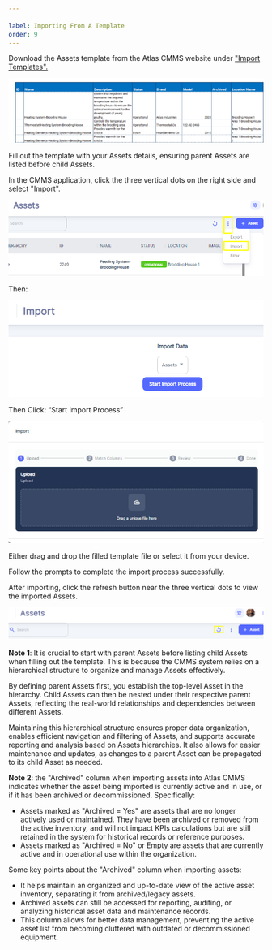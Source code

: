 ```yaml
---

label: Importing From A Template
order: 9
---
```

Download the Assets template from the Atlas CMMS website under ["Import Templates".](https://atlascmms.com/app/imports/work-orders)

![](../../static/img/image86.png)

Fill out the template with your Assets details, ensuring parent Assets are listed before child Assets.

In the CMMS application, click the three vertical dots on the right side and select "Import".

![](../../static/img/image87.png)

Then:

![](../../static/img/image88.png)

Then Click: “Start Import Process”

![](../../static/img/image89.png)

Either drag and drop the filled template file or select it from your device.

Follow the prompts to complete the import process successfully.

After importing, click the refresh button near the three vertical dots to view the imported Assets.

![](../../static/img/image90.png)

__Note 1__: It is crucial to start with parent Assets before listing child Assets when filling out the template. This is because the CMMS system relies on a hierarchical structure to organize and manage Assets effectively.

By defining parent Assets first, you establish the top\-level Asset in the hierarchy. Child Assets can then be nested under their respective parent Assets, reflecting the real\-world relationships and dependencies between different Assets.

Maintaining this hierarchical structure ensures proper data organization, enables efficient navigation and filtering of Assets, and supports accurate reporting and analysis based on Assets hierarchies. It also allows for easier maintenance and updates, as changes to a parent Asset can be propagated to its child Asset as needed.

__Note 2__: the "Archived" column when importing assets into  Atlas CMMS indicates whether the asset being imported is currently active and in use, or if it has been archived or decommissioned. Specifically:

- Assets marked as "Archived = Yes" are assets that are no longer actively used or maintained. They have been archived or removed from the active inventory, and will not impact KPIs calculations but are still retained in the system for historical records or reference purposes.
- Assets marked as "Archived = No" or Empty are assets that are currently active and in operational use within the organization.

Some key points about the "Archived" column when importing assets:

- It helps maintain an organized and up\-to\-date view of the active asset inventory, separating it from archived/legacy assets.
- Archived assets can still be accessed for reporting, auditing, or analyzing historical asset data and maintenance records.
- This column allows for better data management, preventing the active asset list from becoming cluttered with outdated or decommissioned equipment.
